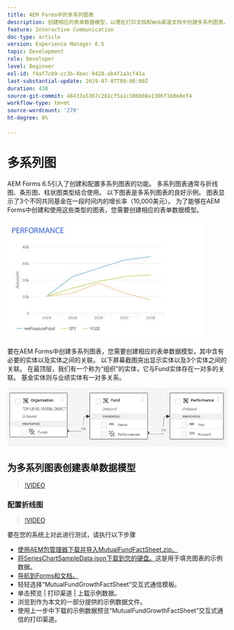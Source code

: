 ```yaml
---
title: AEM Forms中的多系列图表
description: 创建相应的表单数据模型，以便在打印文档和Web渠道文档中创建多系列图表。
feature: Interactive Communication
doc-type: article
version: Experience Manager 6.5
topic: Development
role: Developer
level: Beginner
exl-id: f4af7cb9-cc3b-4bec-9428-ab4f1a3cf41a
last-substantial-update: 2019-07-07T00:00:00Z
duration: 430
source-git-commit: 48433a5367c281cf5a1c106b08a1306f1b0e8ef4
workflow-type: tm+mt
source-wordcount: '279'
ht-degree: 0%

---
```


# 多系列图

AEM Forms 6.5引入了创建和配置多系列图表的功能。 多系列图表通常与折线图、条形图、柱状图类型结合使用。 以下图表是多系列图表的良好示例。 图表显示了3个不同共同基金在一段时间内的增长率（10,000美元）。 为了能够在AEM Forms中创建和使用这些类型的图表，您需要创建相应的表单数据模型。

![多系列图表](assets/series_charts.png)

要在AEM Forms中创建多系列图表，您需要创建相应的表单数据模型，其中含有必要的实体以及实体之间的关联。 以下屏幕截图突出显示实体以及3个实体之间的关联。 在最顶层，我们有一个称为“组织”的实体，它与Fund实体存在一对多的关联。 基金实体则与业绩实体有一对多关系。

![表单数据模型](assets/form_data_model.png)

## 为多系列图表创建表单数据模型

>[!VIDEO](https://video.tv.adobe.com/v/33040?quality=12&learn=on&captions=chi_hans)

### 配置折线图

>[!VIDEO](https://video.tv.adobe.com/v/33043?quality=12&learn=on&captions=chi_hans)

要在您的系统上对此进行测试，请执行以下步骤

* [使用AEM包管理器下载并导入MutualFundFactSheet.zip。](assets/mutualfundfactsheet.zip)
* [将SeriesChartSampleData.json下载到您的硬盘。](assets/serieschartsampledata.json)这是用于填充图表的示例数据。
* [导航到Forms和文档。](http://localhost:4502/aem/forms.html/content/dam/formsanddocuments)
* 轻轻选择“MutualFundGrowthFactSheet”交互式通信模板。
* 单击预览 | 打印渠道 | 上载示例数据。
* 浏览到作为本文的一部分提供的示例数据文件。
* 使用上一步中下载的示例数据预览“MutualFundGrowthFactSheet”交互式通信的打印渠道。
